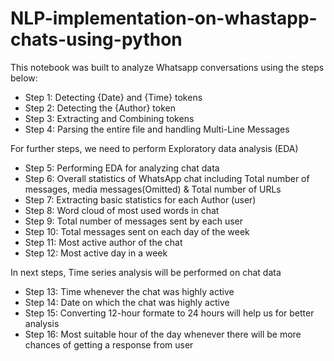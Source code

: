 # NLP-implementation-on-whastapp-chats-using-python
This notebook was built to analyze Whatsapp conversations using the steps below: 
* Step 1: Detecting {Date} and {Time} tokens
* Step 2: Detecting the {Author} token
* Step 3: Extracting and Combining tokens
* Step 4: Parsing the entire file and handling Multi-Line Messages 

For further steps, we need to perform Exploratory data analysis (EDA)
* Step 5: Performing EDA for analyzing chat data
* Step 6: Overall statistics of WhatsApp chat including Total number of messages, media messages(Omitted) &amp; Total number of URLs
* Step 7: Extracting basic statistics for each Author (user)
* Step 8: Word cloud of most used words in chat
* Step 9: Total number of messages sent by each user
* Step 10: Total messages sent on each day of the week
* Step 11: Most active author of the chat
* Step 12: Most active day in a week

In next steps, Time series analysis will be performed on chat data  
* Step 13: Time whenever the chat was highly active
* Step 14: Date on which the chat was highly active
* Step 15: Converting 12-hour formate to 24 hours will help us for better analysis
* Step 16: Most suitable hour of the day whenever there will be more chances of getting a response from user
